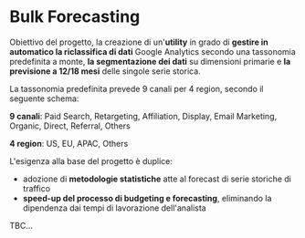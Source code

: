 # Bulk Forecasting

Obiettivo del progetto, la creazione di un'<strong>utility</strong> in grado di <strong>gestire in automatico la riclassifica di dati</strong> Google Analytics secondo una tassonomia predefinita a monte, <strong>la segmentazione dei dati</strong> su dimensioni primarie e <strong>la previsione a 12/18 mesi</strong> delle singole serie storica.

La tassonomia predefinita prevede 9 canali per 4 region, secondo il seguente schema:

<strong>9 canali</strong>: Paid Search, Retargeting, Affiliation, Display, Email Marketing, Organic, Direct, Referral, Others

<strong>4 region</strong>: US, EU, APAC, Others

L'esigenza alla base del progetto è duplice:
- adozione di <strong>metodologie statistiche</strong> atte al forecast di serie storiche di traffico
- <strong>speed-up del processo di budgeting e forecasting</strong>, eliminando la dipendenza dai tempi di lavorazione dell'analista

TBC...
